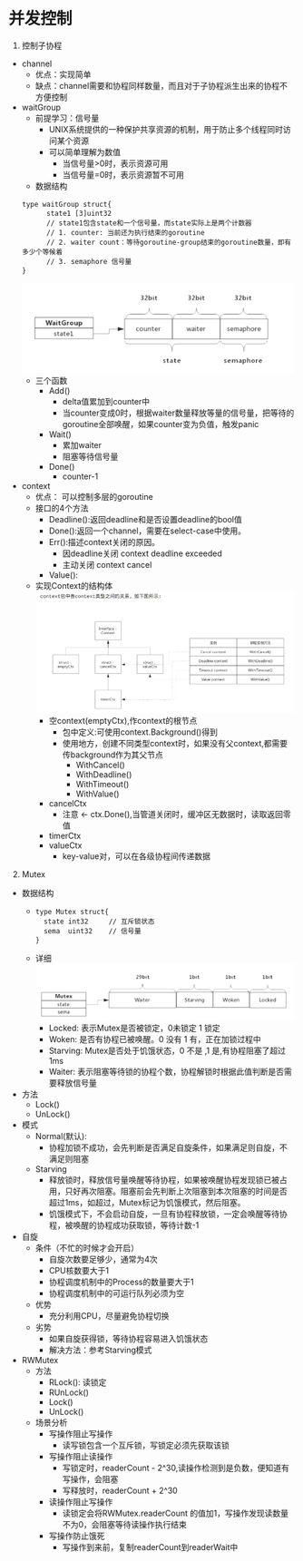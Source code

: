 # 并发控制
1. 控制子协程
- channel
  - 优点：实现简单
  - 缺点：channel需要和协程同样数量，而且对于子协程派生出来的协程不方便控制
- waitGroup
  - 前提学习：信号量
    - UNIX系统提供的一种保护共享资源的机制，用于防止多个线程同时访问某个资源
    - 可以简单理解为数值
      - 当信号量>0时，表示资源可用
      - 当信号量=0时，表示资源暂不可用
  - 数据结构
  ```
  type waitGroup struct{
        state1 [3]uint32
        // state1包含state和一个信号量，而state实际上是两个计数器
        // 1. counter: 当前还为执行结束的goroutine
        // 2. waiter count：等待goroutine-group结束的goroutine数量，即有多少个等候着
        // 3. semaphore 信号量
  }
  ```
  ![img.png](img.png)
    - 三个函数
      - Add()
        - delta值累加到counter中
        - 当counter变成0时，根据waiter数量释放等量的信号量，把等待的goroutine全部唤醒，如果counter变为负值，触发panic
      - Wait()
        - 累加waiter
        - 阻塞等待信号量
      - Done()
        - counter-1
- context
  - 优点： 可以控制多层的goroutine
  - 接口的4个方法
    - Deadline():返回deadline和是否设置deadline的bool值
    - Done():返回一个channel，需要在select-case中使用。
    - Err():描述context关闭的原因。
      - 因deadline关闭 context deadline exceeded
      - 主动关闭 context cancel
    - Value(): 
  - 实现Context的结构体
  ![img_1.png](img_1.png)
    - 空context(emptyCtx),作context的根节点
      - 包中定义:可使用context.Background()得到
      - 使用地方，创建不同类型context时，如果没有父context,都需要传background作为其父节点
        - WithCancel()
        - WithDeadline()
        - WithTimeout()
        - WithValue()
    - cancelCtx
      - 注意 <- ctx.Done(),当管道关闭时，缓冲区无数据时，读取返回零值 
    - timerCtx
    - valueCtx
      - key-value对，可以在各级协程间传递数据
2. Mutex
- 数据结构
  - ```
    type Mutex struct{
      state int32     // 互斥锁状态
      sema  uint32    // 信号量
    }
    ```
  - 详细
  ![img_2.png](img_2.png)  
    - Locked: 表示Mutex是否被锁定，0未锁定 1 锁定
    - Woken:  是否有协程已被唤醒。0 没有 1 有，正在加锁过程中
    - Starving: Mutex是否处于饥饿状态，0 不是 ,1 是,有协程阻塞了超过1ms
    - Waiter: 表示阻塞等待锁的协程个数，协程解锁时根据此值判断是否需要释放信号量
- 方法
  - Lock()
  - UnLock()
- 模式
  - Normal(默认):
    - 协程加锁不成功，会先判断是否满足自旋条件，如果满足则自旋，不满足则阻塞 
  - Starving
    - 释放锁时，释放信号量唤醒等待协程，如果被唤醒协程发现锁已被占用，只好再次阻塞。阻塞前会先判断上次阻塞到本次阻塞的时间是否超过1ms，如超过，Mutex标记为饥饿模式，然后阻塞。
    - 饥饿模式下，不会启动自旋，一旦有协程释放锁，一定会唤醒等待协程，被唤醒的协程成功获取锁，等待计数-1
- 自旋
  - 条件（不忙的时候才会开启）
    - 自旋次数要足够少，通常为4次
    - CPU核数要大于1
    - 协程调度机制中的Process的数量要大于1
    - 协程调度机制中的可运行队列必须为空
  - 优势
    - 充分利用CPU，尽量避免协程切换
  - 劣势
    - 如果自旋获得锁，等待协程容易进入饥饿状态
    - 解决方法：参考Starving模式
- RWMutex
  - 方法
    - RLock(): 读锁定
    - RUnLock()
    - Lock()
    - UnLock()
  - 场景分析
    - 写操作阻止写操作
      - 读写锁包含一个互斥锁，写锁定必须先获取该锁
    - 写操作阻止读操作
      - 写锁定时，readerCount - 2^30,读操作检测到是负数，便知道有写操作，会阻塞
      - 写释放时，readerCount + 2^30
    - 读操作阻止写操作
      - 读锁定会将RWMutex.readerCount 的值加1，写操作发现读数量不为0，会阻塞等待读操作执行结束 
    - 写操作防止饿死
      - 写操作到来前，复制readerCount到readerWait中